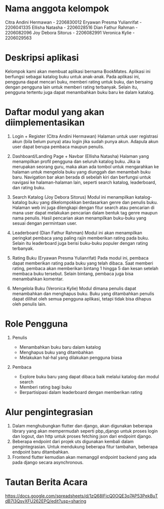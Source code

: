 # Nama anggota kelompok

Citra Andini Hermawan - 2206830012
Eryawan Presma Yulianrifat - 2206041335
Ellisha Natasha - 2206028516
Dian Fathur Rahman - 2206082096
Joy Debora Sitorus - 2206082991
Veronica Kylie - 2206029563

# Deskripsi aplikasi

Kelompok kami akan membuat aplikasi bernama BookMates. Aplikasi ini berfungsi sebagai katalog buku untuk anak-anak. Pada aplikasi ini, pengguna dapat mencari buku, memberi rating untuk buku, dan bersaing dengan pengguna lain untuk memberi rating terbanyak. Selain itu, pengguna tertentu juga dapat menambahkan buku baru ke dalam katalog.

# Daftar modul yang akan diimplementasikan

1. Login + Register (Citra Andini Hermawan)
Halaman untuk user registrasi akun (bila belum punya) atau login jika sudah punya akun. Adapula akun user dapat berupa pembaca maupun penulis.

2. Dashboard/Landing Page + Navbar (Ellisha Natasha)
Halaman yang menampilkan profil pengguna dan seluruh katalog buku. Jika ia merupakan seorang guru, maka akan ada tombol untuk mengarahkan ke halaman untuk mengelola buku yang diunggah dan menambah buku baru. Navigation bar akan berada di sebelah kiri dan berfungsi untuk navigasi ke halaman-halaman lain, seperti search katalog, leaderboard, dan rating buku. 

3. Search Katalog (Joy Debora Sitorus)
Modul ini menampilkan katalog-katalog buku yang dikelompokkan berdasarkan genre dan penulis buku. Halaman web ini juga dilengkapi dengan fitur search atau pencarian di mana user dapat melakukan pencarian dalam bentuk tag genre maupun nama penulis. Hasil pencarian akan menampilkan buku-buku yang sesuai dengan permintaan user. 

4. Leaderboard (Dian Fathur Rahman)
Modul ini akan menampilkan peringkat pembaca yang paling rajin memberikan rating pada buku. Selain itu leaderboard juga berisi buku-buku populer dengan rating terbanyak.

5. Rating Buku (Eryawan Presma Yulianrifat)
Pada modul ini, pembaca dapat memberikan rating pada buku yang telah dibaca. Saat memberi rating, pembaca akan memberikan bintang 1 hingga 5 dan kesan setelah membaca buku tersebut. Selain bintang, pembaca juga bisa menambahkan komentar.

6. Mengelola Buku (Veronica Kylie)
Modul dimana penulis dapat menambahkan dan menghapus buku. Buku yang ditambahkan penulis dapat dilihat oleh semua pengguna aplikasi, tetapi tidak bisa dihapus oleh penulis lain.

# Role Pengguna
1. Penulis
    * Menambahkan buku baru dalam katalog
    * Menghapus buku yang ditambahkan
    * Melakukan hal-hal yang dilakukan pengguna biasa

2. Pembaca
    * Explore buku baru yang dapat dibaca baik melalui katalog dan modul search
    * Memberi rating bagi buku
    * Berpartisipasi dalam leaderboard dengan memberikan rating

# Alur pengintegrasian
1. Dalam menghubungkan flutter dan django, akan digunakan beberapa library yang akan mempermudah seperti pbp_django untuk proses login dan logout, dan http untuk proses fetching json dari endpoint django.
2. Beberapa endpoint dari projek uts digunakan kembali dalam pengintegrasian. Untuk mendukung beberapa fitur tambahan, beberapa endpoint baru ditambahkan. 
3. Frontend flutter kemudian akan memanggil endpoint backend yang ada pada django secara asynchronous.

# Tautan Berita Acara
https://docs.google.com/spreadsheets/d/1zQ68lFicQ0OQE3q7AP53PekBuTdB7l3QsvXFU262EPQ/edit?usp=sharing 